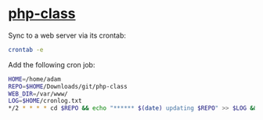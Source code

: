 # [php-class](howtoterminal.com/php-class)
Sync to a web server via its crontab:
```sh
crontab -e
```
Add the following cron job:
```sh
HOME=/home/adam
REPO=$HOME/Downloads/git/php-class
WEB_DIR=/var/www/
LOG=$HOME/cronlog.txt
*/2 * * * * cd $REPO && echo "****** $(date) updating $REPO" >> $LOG && git pull >> $LOG && rsync -ruv --cvs-exclude $REPO $WEB_DIR && echo "update successful">> $LOG > /dev/null
```
